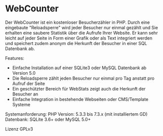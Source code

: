 # WebCounter
Der WebCounter ist ein kostenloser Besucherzähler in PHP. Durch eine eingebaute "Reloadsperre" wird jeder Besucher nur einmal gezählt und Sie erhalten eine saubere Statistik über die Aufrufe Ihrer Website. Er kann sehr leicht auf jeder Seite in Form einer Grafik oder als Text integriert werden und speichert zudem anonym die Herkunft der Besucher in einer SQL Datenbank ab.

Features:
* Einfache Installation auf einer SQLite3 oder MySQL Datenbank ab Version 5.0
* Die Reloadsperre zählt jeden Besucher nur einmal pro Tag anstatt pro Aufruf der Seite
* Ein geschützter Bereich für WebStats zeigt auch die Herkunft der Besucher an
* Einfache Integration in bestehende Webseiten oder CMS/Template Systeme

Systemanforderung:
PHP Version: 5.3.3 bis 7.3.x (mit installiertem GD)
Datenbank: SQLite 3.6+ oder MySQL 5.0+

Lizenz GPLv3
